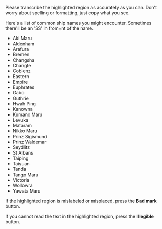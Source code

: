 Please transcribe the highlighted region as accurately as you can. Don't worry about spelling or formatting, just copy what you see.

Here's a list of common ship names you might encounter. Sometimes there'll be an 'SS' in from=nt of the name.

* Aki Maru
* Aldenham
* Arafura
* Bremen
* Changsha
* Changte
* Coblenz
* Eastern
* Empire
* Euphrates
* Gabo
* Guthrie
* Hwah Ping
* Kanowna
* Kumano Maru
* Levuka
* Mataram
* Nikko Maru
* Prinz Sigismund
* Prinz Waldemar
* Seydlitz
* St Albans
* Taiping
* Taiyuan
* Tanda
* Tango Maru
* Victoria
* Wollowra
* Yawata Maru

If the highlighted region is mislabeled or misplaced, press the **Bad mark** button.

If you cannot read the text in the highlighted region, press the **Illegible** button.